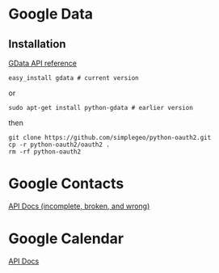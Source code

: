 Google Data
===========

## Installation

[GData API reference](http://code.google.com/p/gdata-python-client/)

	easy_install gdata # current version

or

	sudo apt-get install python-gdata # earlier version
	
then

	git clone https://github.com/simplegeo/python-oauth2.git
	cp -r python-oauth2/oauth2 .
	rm -rf python-oauth2

Google Contacts
===============

[API Docs (incomplete, broken, and wrong)](http://code.google.com/apis/contacts/docs/3.0/developers_guide_python.html)

Google Calendar
===============

[API Docs](http://code.google.com/apis/calendar/data/1.0/developers_guide_python.html#AuthClientLogin)
